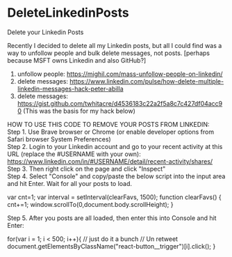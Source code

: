 # DeleteLinkedinPosts
Delete your Linkedin Posts

Recently I decided to delete all my Linkedin posts, but all I could find was a way to unfollow people and bulk delete messages, not posts. [perhaps because MSFT owns Linkedin and also GitHub?]
1. unfollow people: https://mighil.com/mass-unfollow-people-on-linkedin/
2. delete messages: https://www.linkedin.com/pulse/how-delete-multiple-linkedin-messages-hack-peter-abilla
3. delete messages: https://gist.github.com/twhitacre/d4536183c22a2f5a8c7c427df04acc90 (This was the basis for my hack below)

HOW TO USE THIS CODE TO REMOVE YOUR POSTS FROM LINKEDIN: <br>
Step 1. Use Brave browser or Chrome (or enable developer options from Safari browser System Preferences)<br>
Step 2. Login to your Linkedin account and go to your recent activity at this URL (replace the #USERNAME with your own):
https://www.linkedin.com/in/#USERNAME/detail/recent-activity/shares/ <br>
Step 3. Then right click on the page and click "Inspect"<br>
Step 4. Select "Console" and copy/paste the below script into the input area and hit Enter. Wait for all your posts to load.<br>


var cnt=1;
var interval = setInterval(clearFavs, 1500);
function clearFavs() {
cnt+=1;
window.scrollTo(0,document.body.scrollHeight);
}
<br>


Step 5. After you posts are all loaded, then enter this into Console and hit Enter:<br>


for(var i = 1; i < 500; i++){ // just do it a bunch
  // Un retweet
  document.getElementsByClassName("react-button__trigger")[i].click();
}
<br>

